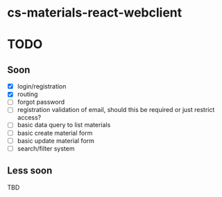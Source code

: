 # cs-materials-react-webclient

# TODO
  ## Soon
  - [x] login/registration
  - [x] routing
  - [ ] forgot password
  - [ ] registration validation of email, should this be required or just restrict access?
  - [ ] basic data query to list materials
  - [ ] basic create material form
  - [ ] basic update material form
  - [ ] search/filter system
  
## Less soon
TBD
